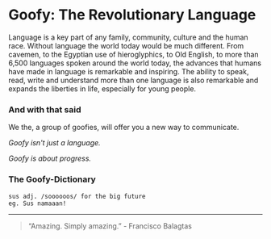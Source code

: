# Goofy: The Revolutionary Language

Language is a key part of any family, community, culture and the human race. Without language the world today would be much different. From cavemen, to the Egyptian use of hieroglyphics, to Old English, to more than 6,500 languages spoken around the world today, the advances that humans have made in language is remarkable and inspiring. The ability to speak, read, write and understand more than one language is also remarkable and expands the liberties in life, especially for young people.

### And with that said

We the, a group of goofies, will offer you a new way to communicate.

*Goofy isn't just a language.*

*Goofy is about progress.*

### The Goofy-Dictionary
```
sus adj. /soooooos/ for the big future
eg. Sus namaaan!
```

----
> “Amazing. Simply amazing.” - Francisco Balagtas
